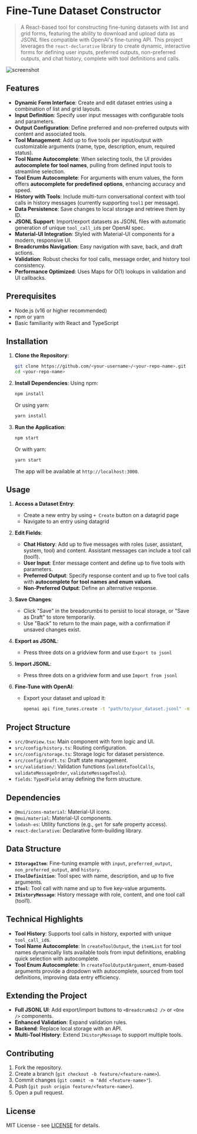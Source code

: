 # Fine-Tune Dataset Constructor

> A React-based tool for constructing fine-tuning datasets with list and grid forms, featuring the ability to download and upload data as JSONL files compatible with OpenAI's fine-tuning API. This project leverages the `react-declarative` library to create dynamic, interactive forms for defining user inputs, preferred outputs, non-preferred outputs, and chat history, complete with tool definitions and calls.

![screenshot](./screenshot.png)

## Features

- **Dynamic Form Interface**: Create and edit dataset entries using a combination of list and grid layouts.
- **Input Definition**: Specify user input messages with configurable tools and parameters.
- **Output Configuration**: Define preferred and non-preferred outputs with content and associated tools.
- **Tool Management**: Add up to five tools per input/output with customizable arguments (name, type, description, enum, required status).
- **Tool Name Autocomplete**: When selecting tools, the UI provides **autocomplete for tool names**, pulling from defined input tools to streamline selection.
- **Tool Enum Autocomplete**: For arguments with enum values, the form offers **autocomplete for predefined options**, enhancing accuracy and speed.
- **History with Tools**: Include multi-turn conversational context with tool calls in history messages (currently supporting `tool1` per message).
- **Data Persistence**: Save changes to local storage and retrieve them by ID.
- **JSONL Support**: Import/export datasets as JSONL files with automatic generation of unique `tool_call_id`s per OpenAI spec.
- **Material-UI Integration**: Styled with Material-UI components for a modern, responsive UI.
- **Breadcrumbs Navigation**: Easy navigation with save, back, and draft actions.
- **Validation**: Robust checks for tool calls, message order, and history tool consistency.
- **Performance Optimized**: Uses Maps for O(1) lookups in validation and UI callbacks.

## Prerequisites

- Node.js (v16 or higher recommended)
- npm or yarn
- Basic familiarity with React and TypeScript

## Installation

1. **Clone the Repository**:
   ```bash
   git clone https://github.com/<your-username>/<your-repo-name>.git
   cd <your-repo-name>
   ```

2. **Install Dependencies**:
   Using npm:
   ```bash
   npm install
   ```
   Or using yarn:
   ```bash
   yarn install
   ```

3. **Run the Application**:
   ```bash
   npm start
   ```
   Or with yarn:
   ```bash
   yarn start
   ```
   The app will be available at `http://localhost:3000`.

## Usage

1. **Access a Dataset Entry**:
   - Create a new entry by using `+ Create` button on a datagrid page
   - Navigate to an entry using datagrid

2. **Edit Fields**:
   - **Chat History**: Add up to five messages with roles (user, assistant, system, tool) and content. Assistant messages can include a tool call (tool1).
   - **User Input**: Enter message content and define up to five tools with parameters.
   - **Preferred Output**: Specify response content and up to five tool calls with **autocomplete for tool names and enum values**.
   - **Non-Preferred Output**: Define an alternative response.

3. **Save Changes**:
   - Click "Save" in the breadcrumbs to persist to local storage, or "Save as Draft" to store temporarily.
   - Use "Back" to return to the main page, with a confirmation if unsaved changes exist.

4. **Export as JSONL**:
   - Press three dots on a gridview form and use `Export to jsonl`

5. **Import JSONL**:
   - Press three dots on a gridview form and use `Import from jsonl`

6. **Fine-Tune with OpenAI**:
   - Export your dataset and upload it:
     ```bash
     openai api fine_tunes.create -t "path/to/your_dataset.jsonl" -m "base_model_name"
     ```

## Project Structure

- `src/OneView.tsx`: Main component with form logic and UI.
- `src/config/history.ts`: Routing configuration.
- `src/config/storage.ts`: Storage logic for dataset persistence.
- `src/config/draft.ts`: Draft state management.
- `src/validation/`: Validation functions (`validateToolCalls`, `validateMessageOrder`, `validateMessageTools`).
- `fields`: `TypedField` array defining the form structure.

## Dependencies

- `@mui/icons-material`: Material-UI icons.
- `@mui/material`: Material-UI components.
- `lodash-es`: Utility functions (e.g., `get` for safe property access).
- `react-declarative`: Declarative form-building library.

## Data Structure

- **`IStorageItem`**: Fine-tuning example with `input`, `preferred_output`, `non_preferred_output`, and `history`.
- **`IToolDefinition`**: Tool spec with name, description, and up to five arguments.
- **`ITool`**: Tool call with name and up to five key-value arguments.
- **`IHistoryMessage`**: History message with role, content, and one tool call (tool1).

## Technical Highlights

- **Tool History**: Supports tool calls in history, exported with unique `tool_call_id`s.
- **Tool Name Autocomplete**: In `createToolOutput`, the `itemList` for tool names dynamically lists available tools from input definitions, enabling quick selection with autocomplete.
- **Tool Enum Autocomplete**: In `createToolOutputArgument`, enum-based arguments provide a dropdown with autocomplete, sourced from tool definitions, improving data entry efficiency.

## Extending the Project

- **Full JSONL UI**: Add export/import buttons to `<Breadcrumbs2 />` or `<One />` components.
- **Enhanced Validation**: Expand validation rules.
- **Backend**: Replace local storage with an API.
- **Multi-Tool History**: Extend `IHistoryMessage` to support multiple tools.

## Contributing

1. Fork the repository.
2. Create a branch (`git checkout -b feature/<feature-name>`).
3. Commit changes (`git commit -m "Add <feature-name>"`).
4. Push (`git push origin feature/<feature-name>`).
5. Open a pull request.

## License

MIT License - see [LICENSE](LICENSE) for details.
